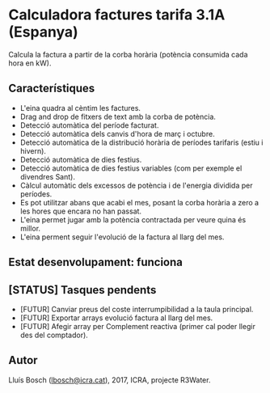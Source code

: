 # Calculadora factures tarifa 3.1A (Espanya)

Calcula la factura a partir de la corba horària (potència consumida cada hora en kW).

## Característiques
- L'eina quadra al cèntim les factures.
- Drag and drop de fitxers de text amb la corba de potència.
- Detecció automàtica del període facturat.
- Detecció automàtica dels canvis d'hora de març i octubre.
- Detecció automàtica de la distribució horària de períodes tarifaris (estiu i hivern).
- Detecció automàtica de dies festius.
- Detecció automàtica de dies festius variables (com per exemple el divendres Sant).
- Càlcul automàtic dels excessos de potència i de l'energia dividida per períodes.
- Es pot utilitzar abans que acabi el mes, posant la corba horària a zero a les hores que encara no han passat.
- L'eina permet jugar amb la potència contractada per veure quina és millor.
- L'eina perment seguir l'evolució de la factura al llarg del mes.

## Estat desenvolupament: funciona

## [STATUS] Tasques pendents

- [FUTUR] Canviar preus del coste interrumpibilidad a la taula principal.
- [FUTUR] Exportar arrays evolució factura al llarg del mes.
- [FUTUR] Afegir array per Complement reactiva (primer cal poder llegir des del comptador).

## Autor
Lluís Bosch (lbosch@icra.cat), 2017, ICRA, projecte R3Water.

